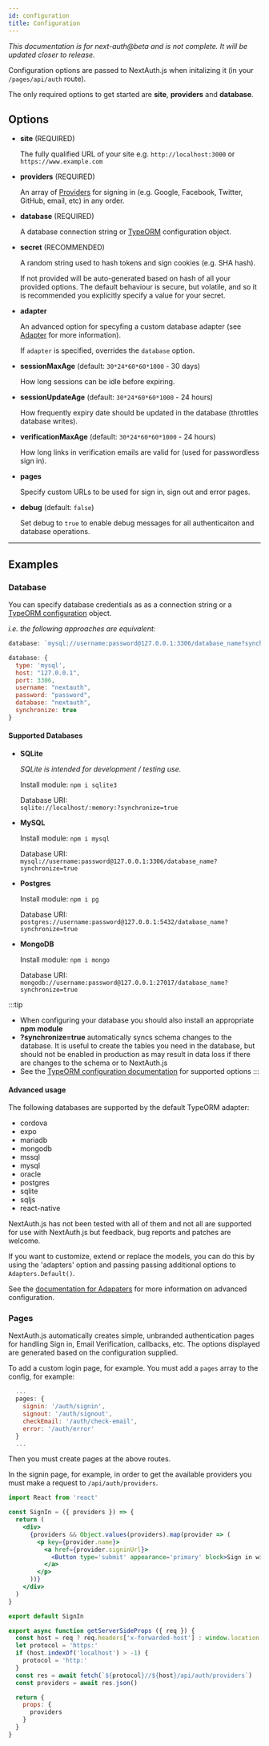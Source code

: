 ```yaml
---
id: configuration
title: Configuration
---
```

*This documentation is for next-auth@beta and is not complete. It will be updated closer to release.*

Configuration options are passed to NextAuth.js when initalizing it (in your `/pages/api/auth` route).

The only required options to get started are **site**, **providers** and **database**.

## Options

* **site** (REQUIRED)

  The fully qualified URL of your site e.g. `http://localhost:3000` or `https://www.example.com`

* **providers** (REQUIRED)

  An array of [Providers](/providers) for signing in (e.g. Google, Facebook, Twitter, GitHub, email, etc) in any order.
* **database** (REQUIRED)

  A database connection string or [TypeORM](https://github.com/typeorm/typeorm/blob/master/docs/using-ormconfig.md) configuration object.
* **secret** (RECOMMENDED)

  A random string used to hash tokens and sign cookies (e.g. SHA hash).
  
  If not provided will be auto-generated based on hash of all your provided options. The default behaviour is secure, but volatile, and so it is recommended you explicitly specify a value for your secret.
* **adapter** 

  An advanced option for specyfing a custom database adapter (see [Adapter](/adapters) for more information).

  If `adapter` is specified, overrides the `database` option.

* **sessionMaxAge** (default: `30*24*60*60*1000` - 30 days)

  How long sessions can be idle before expiring.
* **sessionUpdateAge** (default: `30*24*60*60*1000` - 24 hours)

  How frequently expiry date should be updated in the database (throttles database writes).
* **verificationMaxAge** (default: `30*24*60*60*1000` - 24 hours)

  How long links in verification emails are valid for (used for passwordless sign in).
* **pages**

  Specify custom URLs to be used for sign in, sign out and error pages.
* **debug** (default: `false`)

  Set debug to `true` to enable debug messages for all authenticaiton and database operations.

---

## Examples 

### Database

You can specify database credentials as as a connection string or a [TypeORM configuration](https://github.com/typeorm/typeorm/blob/master/docs/using-ormconfig.md) object.

*i.e. the following approaches are equivalent:*

```javascript
database: `mysql://username:password@127.0.0.1:3306/database_name?synchronize=true`
```

```javascript
database: {
  type: 'mysql',
  host: "127.0.0.1",
  port: 3306,
  username: "nextauth",
  password: "password",
  database: "nextauth",
  synchronize: true
}
```

#### Supported Databases

* **SQLite**

  *SQLite is intended for development / testing use.*

  Install module:
  `npm i sqlite3`

  Database URI:<br/>
  `sqlite://localhost/:memory:?synchronize=true`

* **MySQL**

  Install module:
  `npm i mysql`

  Database URI:<br/>
  `mysql://username:password@127.0.0.1:3306/database_name?synchronize=true`

* **Postgres**

  Install module:
  `npm i pg`

  Database URI:<br/>
  `postgres://username:password@127.0.0.1:5432/database_name?synchronize=true`

* **MongoDB**

  Install module:
  `npm i mongo`

  Database URI:<br/>
  `mongodb://username:password@127.0.0.1:27017/database_name?synchronize=true`

:::tip
* When configuring your database you should also install an appropriate **npm module**
* **?synchronize=true** automatically syncs schema changes to the database. It is useful to create the tables you need in the database, but should not be enabled in production as may result in data loss if there are changes to the schema or to NextAuth.js
* See the [TypeORM configuration documentation](https://github.com/typeorm/typeorm/blob/master/docs/using-ormconfig.md) for supported options
:::


#### Advanced usage

The following databases are supported by the default TypeORM adapter:

* cordova
* expo
* mariadb
* mongodb
* mssql
* mysql
* oracle
* postgres
* sqlite
* sqljs
* react-native

NextAuth.js has not been tested with all of them and not all are supported for use with NextAuth.js but feedback, bug reports and patches are welcome.

If you want to customize, extend or replace the models, you can do this by using the 'adapters' option and passing passing additional options to `Adapters.Default()`.

See the [documentation for Adapaters](/adapters) for more information on advanced configuration.

### Pages

NextAuth.js automatically creates simple, unbranded authentication pages for handling Sign in, Email Verification, callbacks, etc. The options displayed are generated based on the configuration supplied.

To add a custom login page, for example. You must add a `pages` array to the config, for example:

```javascript title="/pages/api/auth/[...slug].js"
  ...
  pages: {
    signin: '/auth/signin',
    signout: '/auth/signout',
    checkEmail: '/auth/check-email',
    error: '/auth/error'
  }
  ...
```

Then you must create pages at the above routes. 

In the signin page, for example, in order to get the available providers you must make a request to `/api/auth/providers`.

```jsx title="/pages/auth/signin"
import React from 'react'

const SignIn = ({ providers }) => {
  return (
    <div>
      {providers && Object.values(providers).map(provider => (
        <p key={provider.name}>
          <a href={provider.signinUrl}>
            <Button type='submit' appearance='primary' block>Sign in with {provider.name}</Button>
          </a>
        </p>
      ))}
    </div>
  )
}

export default SignIn

export async function getServerSideProps ({ req }) {
  const host = req ? req.headers['x-forwarded-host'] : window.location.hostname
  let protocol = 'https:'
  if (host.indexOf('localhost') > -1) {
    protocol = 'http:'
  }
  const res = await fetch(`${protocol}//${host}/api/auth/providers`)
  const providers = await res.json()

  return {
    props: {
      providers
    }
  }
}
```
